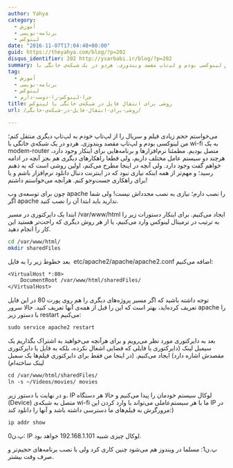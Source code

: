 ```yaml
---
author: Yahya
category:
  - آموزش
  - برنامه-نویسی
  - لینوکس
date: "2016-11-07T17:04:48+00:00"
guid: https://theyahya.com/blog/?p=202
disqus_identifier: 202 http://ysarbabi.ir/blog/?p=202
summary: می‌خواستم حجم زیادی فیلم و سریال را از لپ‌تاپ خودم به لپ‌تاپ دیگری منتقل کنم؛ من لینوکسی بودم و لپ‌تاپ مقصد ویندوزی. هردو در یک شبکه‌ی خانگی با wi-fi به یک modem-router متصل بودیم. مطمئنا نرم‌افزارها و برنامه‌هایی برای اینکار وجود دارد، هرچند دو سیستم عامل مختلف داریم، ولی قطعا راهکارهای دیگری هم بجز آنچه در ادامه خواهم گفت وجود دارد. ولی آنچه در اینجا مطرح می‌کنم، اولین روشی است که به ذهنم رسید؛ و مهم‌تر از همه اینکه نیازی نبود که در اینترنت دنبال دانلود نرم‌افزار باشم و یا برای راهکاری جست‌وجو کنم. هرآنچه می‌خواستم داشتم!
tag:
  - آموزش
  - برنامه-نویسی
  - لینوکس
  - چرا-لینوکس-را-دوست-دارم
title: روشی برای انتقال فایل در شبکه‌ی خانگی با لینوکس
url: /روشی-برای-انتقال-فایل-در-شبکه‌ی-خانگی/

---
```

می‌خواستم حجم زیادی فیلم و سریال را از لپ‌تاپ خودم به لپ‌تاپ دیگری منتقل کنم؛ من لینوکسی بودم و لپ‌تاپ مقصد ویندوزی. هردو در یک شبکه‌ی خانگی با wi-fi به یک modem-router متصل بودیم. مطمئنا نرم‌افزارها و برنامه‌هایی برای اینکار وجود دارد، هرچند دو سیستم عامل مختلف داریم، ولی قطعا راهکارهای دیگری هم بجز آنچه در ادامه خواهم گفت وجود دارد. ولی آنچه در اینجا مطرح می‌کنم، اولین روشی است که به ذهنم رسید؛ و مهم‌تر از همه اینکه نیازی نبود که در اینترنت دنبال دانلود نرم‌افزار باشم و یا برای راهکاری جست‌وجو کنم. هرآنچه می‌خواستم داشتم!

چون برای توسعه‌ی وب apache را نصب دارم؛ نیازی به نصب مجدداش نیست! ولی شما اگر apache ندارید باید ابتدا آن را نصب کنید.

ابتدا یک دایرکتوری در مسیر /var/www/html ایجاد می‌کنیم. برای اینکار دستورات زیر را به ترتیب در ترمینال لینوکس وارد می‌کنیم، یا از هر روش دیگری که راحت‌تر هستید این کار را انجام دهید.

```sh
cd /var/www/html/
mkdir sharedFiles
```

بعد خطوط زیر را به فایل  etc/apache2/apache/apache2.conf اضافه می‌کنیم:

```default
<VirtualHost *:80>
    DocumentRoot /var/www/html/sharedFiles/
</VirtualHost>
```

توجه داشته باشید که اگر مسیر پروژه‌های دیگری را هم روی پورت 80 در این فایل تعریف کرده‌اید، بهتر است که این را قبل از همه‌ی آنها تعریف کنید. حالا سرور apache را با دستور زیر restart می‌کنیم:

```default
sudo service apache2 restart
```

بعد به دایرکتوری مورد نظر می‌رویم و برای هر‌آنچه می‌خواهید به اشتراک بگذاریم یک سیمبل لینک (دایرکتوری یا فایلی که فضایی اشغال نکرده، بلکه به فایل یا دایرکتوری مقصدش اشاره دارد) ایجاد می‌کنیم. (در اینجا من فقط برای دایرکتوری فیلم‌ها یک سمبل لینک ساخته‌ام)

```default
cd /var/www/html/sharedFiles/
ln -s ~/Videos/movies/ movies
```

و در نهایت با دستور زیر، IP لوکال سیستم خودمان را پیدا می‌کنیم و حالا هر دستگاه (Device) متصل به شبکه‌ی wi-fi ما با هر سیستم‌عاملی می‌تواند با وارد کردن این IP در مرورگرش به فیلم‌های ما دسترسی داشته باشد و آنها را دانلود کند:)

```default
ip addr show
```

پ.ن0: IP لوکال چیزی شبیه 192.168.1.101 خواهد بود.

پ.ن1:‌ مسلما در ویندوز هم می‌شود چنین کاری کرد ولی با نصب برنامه‌های حجیم‌تر و صرف وقت بیشتر.
